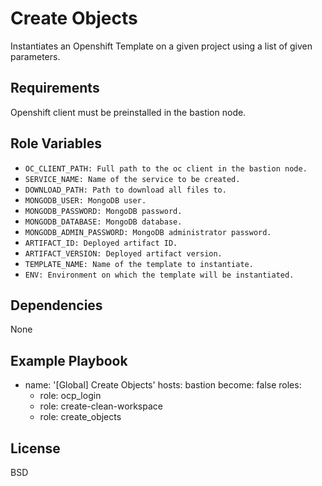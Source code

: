 Create Objects
==============

Instantiates an Openshift Template on a given project using a list of given parameters.

Requirements
------------

Openshift client must be preinstalled in the bastion node.

Role Variables
--------------

* ``OC_CLIENT_PATH: Full path to the oc client in the bastion node.``
* ``SERVICE_NAME: Name of the service to be created.``
* ``DOWNLOAD_PATH: Path to download all files to.``
* ``MONGODB_USER: MongoDB user.``
* ``MONGODB_PASSWORD: MongoDB password.``
* ``MONGODB_DATABASE: MongoDB database.``
* ``MONGODB_ADMIN_PASSWORD: MongoDB administrator password.``
* ``ARTIFACT_ID: Deployed artifact ID.``
* ``ARTIFACT_VERSION: Deployed artifact version.``
* ``TEMPLATE_NAME: Name of the template to instantiate.``
* ``ENV: Environment on which the template will be instantiated.``



Dependencies
------------

None

Example Playbook
----------------

- name: '[Global] Create Objects'
  hosts: bastion
  become: false
  roles:
    - role: ocp_login
    - role: create-clean-workspace
    - role: create_objects

License
-------

BSD
